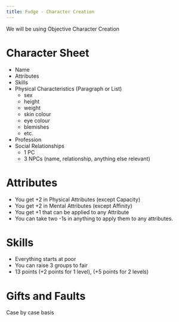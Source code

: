 ```yaml
---
title: Fudge - Character Creation
---
```

We will be using Objective Character Creation

# Character Sheet
* Name
* Attributes
* Skills
* Physical Characteristics (Paragraph or List)
  * sex
  * height
  * weight
  * skin colour
  * eye colour
  * blemishes
  * etc.
* Profession
* Social Relationships
  * 1 PC
  * 3 NPCs (name, relationship, anything else relevant)

# Attributes
* You get +2 in Physical Attributes (except Capacity)
* You get +2 in Mental Attributes (except Affinity)
* You get +1 that can be applied to any Attribute
* You can take two -1s in anything to apply them to any attributes.

# Skills
* Everything starts at poor
* You can raise 3 groups to fair
* 13 points (+2 points for 1 level), (+5 points for 2 levels)

# Gifts and Faults
Case by case basis
